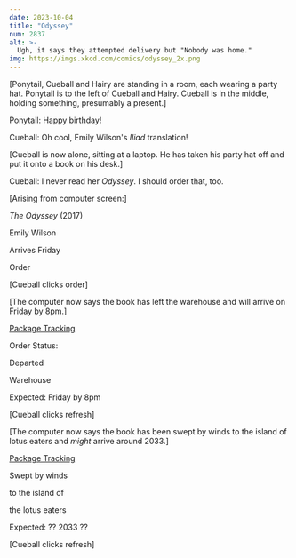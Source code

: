```yaml
---
date: 2023-10-04
title: "Odyssey"
num: 2837
alt: >-
  Ugh, it says they attempted delivery but "Nobody was home."
img: https://imgs.xkcd.com/comics/odyssey_2x.png
---
```

[Ponytail, Cueball and Hairy are standing in a room, each wearing a party hat. Ponytail is to the left of Cueball and Hairy. Cueball is in the middle, holding something, presumably a present.]

Ponytail: Happy birthday!

Cueball: Oh cool, Emily Wilson's *Iliad* translation!

[Cueball is now alone, sitting at a laptop. He has taken his party hat off and put it onto a book on his desk.]

Cueball: I never read her *Odyssey*. I should order that, too.

[Arising from computer screen:]

*The Odyssey* (2017)

Emily Wilson

Arrives Friday

Order

[Cueball clicks order]

[The computer now says the book has left the warehouse and will arrive on Friday by 8pm.]

<u>Package Tracking</u>

Order Status:

Departed

Warehouse

Expected: Friday by 8pm

[Cueball clicks refresh]

[The computer now says the book has been swept by winds to the island of lotus eaters and *might* arrive around 2033.]

<u>Package Tracking</u>

Swept by winds

to the island of

the lotus eaters

Expected: ?? 2033 ??

[Cueball clicks refresh]